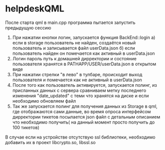 # helpdeskQML
После старта qml в main.cpp программа пытается запустить предыдущую сессию

1. При нажатии кнопки логин, запускается функция BackEnd::login
  а) если в storage пользователь не найден, создаётся новый пользователь и записывается файл userData.json
  б) если пользователь найден он помечается как активный в userData.json
2. Логин пароль путь к домашней дирректории и состояние пользователя хранятся в PATHAPP/USER/userData.json в открытом виде
3. При нажатии стрелки "в лево" в тулбаре, происходит выход пользователя и помечается как не активный в userData.json
4. После того как пользователь активируется, запускается полинг, из присланных данных с сервера сравниваем метку последнего изменения "date_updated" c теми что хранятся на диске и если необходимо обновляем файл
5. Так же запускается полинг для получения данных из Storage в qml, где отображаются сами данные, во время опроса интерфейсом дирректории тикетов посылается json файл с детальным описанием что необходимо получить( на данный момент просто получить до 100 тикетов)

В случае если на устройстве отсутствую ssl библиотеки, необходимо добавить их в проект libcrypto.so, libssl.so
